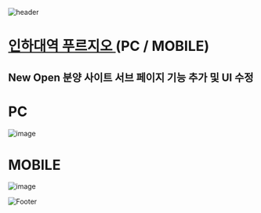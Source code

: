 ![header](https://capsule-render.vercel.app/api?type=wave&color=auto&height=150&section=header&text=2024.%2011.%2021%20-%2011.%2028&fontSize=60)

# <a href="https://xn--vk1bk6jxullgq4dhzf0xzetb.com/"> 인하대역 푸르지오 </a>(PC / MOBILE)
## New Open 분양 사이트 서브 페이지 기능 추가 및 UI 수정

# PC
![image](https://github.com/user-attachments/assets/f9be9904-49cf-466b-aa2d-326bf240997c)

# MOBILE
![image](https://github.com/user-attachments/assets/11b41adf-1cc3-4bae-a802-9069172d3d92)

![Footer](https://capsule-render.vercel.app/api?type=waving&color=auto&height=200&section=footer)







